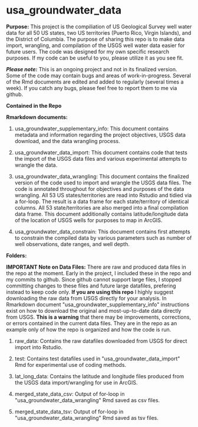 # usa_groundwater_data

**Purpose:** 
This project is the compiliation of US Geological Survey well water data for all 50 US states, two US territories (Puerto Rico, Virgin Islands), and the District of Columbia. The purpose of sharing this repo is to make data import, wrangling, and compilation of the USGS well water data easier for future users. The code was designed for my own specific research purposes. If my code can be useful to you, please utilize it as you see fit. 

***Please note:*** This is an ongoing project and not in its finalized version. Some of the code may contain bugs and areas of work-in-progress. Several of the Rmd documents are edited and added to regularly (several times a week). If you catch any bugs, please feel free to report them to me via github. 

**Contained in the Repo** 

**Rmarkdown documents:** 

1. usa_groundwater_supplementary_info: This document contains metadata and information regarding the project objectives, USGS data download, and the data wrangling process. 

2. usa_groundwater_data_import: This document contains code that tests the import of the USGS data files and various experimental attempts to wrangle the data.

3. usa_groundwater_data_wrangling: This document contains the finalized version of the code used to import and wrangle the USGS data files. The code is annotated throughout for objectives and purposes of the data wrangling. All 53 US states/territories are read into Rstudio and tidied via a for-loop. The result is a data frame for each state/territory of identical columns. All 53 state/territories are also merged into a final compilation data frame. This document additionally contains latitude/longitude data of the location of USGS wells for purposes to map in ArcGIS.

4. usa_groundwater_data_constrain: This document contains first attempts to constrain the compiled data by various parameters such as number of well observations, date ranges, and well depth. 

**Folders:** 

**IMPORTANT Note on Data Files:** There are raw and produced data files in the repo at the moment. Early in the project, I included these in the repo and my commits to github. Since github cannot support large files, I stopped committing changes to these files and future large datafiles, prefering instead to keep code only. **If you are using this repo** I highly suggest downloading the raw data from USGS directly for your analysis. In Rmarkdown document "usa_groundwater_supplementary_info" instructions exist on how to download the original and most-up-to-date data directly from USGS. **This is a warning** that there may be improvements, corrections, or errors contained in the current data files. They are in the repo as an example only of how the repo is organized and how the code is run. 

1. raw_data: Contains the raw datafiles downloaded from USGS for direct import into Rstudio. 

2. test: Contains test datafiles used in "usa_groundwater_data_import" Rmd for experimental use of coding methods. 

3. lat_long_data: Contains the latitude and longitude files produced from the USGS data import/wrangling for use in ArcGIS. 

4. merged_state_data_csv: Output of for-loop in "usa_groundwater_data_wrangling" Rmd saved as csv files. 

5. merged_state_data_tsv: Output of for-loop in "usa_groundwater_data_wrangling" Rmd saved as tsv files. 

